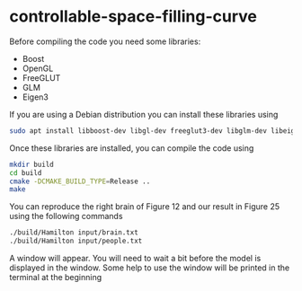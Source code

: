 # controllable-space-filling-curve

Before compiling the code you need some libraries:
* Boost
* OpenGL
* FreeGLUT
* GLM
* Eigen3

If you are using a Debian distribution you can install these libraries using
```bash
sudo apt install libboost-dev libgl-dev freeglut3-dev libglm-dev libeigen3-dev
```

Once these libraries are installed, you can compile the code using
```bash
mkdir build
cd build
cmake -DCMAKE_BUILD_TYPE=Release ..
make
```

You can reproduce the right brain of Figure 12 and our result in Figure 25 using the following commands
```bash
./build/Hamilton input/brain.txt
./build/Hamilton input/people.txt
```
A window will appear. You will need to wait a bit before the model is displayed in the window. Some help to use the window will be printed in the terminal at the beginning 
